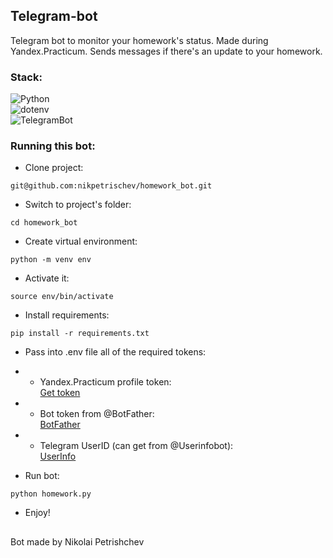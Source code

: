 ## Telegram-bot

Telegram bot to monitor your homework's status. Made during Yandex.Practicum.
Sends messages if there's an update to your homework.


### Stack:

![Python](https://img.shields.io/badge/Python_3.9.8-%23254F72?style=for-the-badge&logo=python&logoColor=yellow&labelColor=254f72)<br>
![dotenv](https://img.shields.io/badge/python--dotenv_0.19.0-%23254F72?style=for-the-badge&logo=python&logoColor=yellow&labelColor=254f72)<br>
![TelegramBot](https://img.shields.io/badge/python--telegram--bot_13.7-28A4E4?style=for-the-badge&logo=telegram&logoColor=white&labelColor=28A4E4)


### Running this bot:

- Clone project:

```
git@github.com:nikpetrischev/homework_bot.git
```

- Switch to project's folder:

```
cd homework_bot
```

- Create virtual environment:

```
python -m venv env
```

- Activate it:

```
source env/bin/activate
```

- Install requirements:

```
pip install -r requirements.txt
```

- Pass into .env file all of the required tokens:
- - Yandex.Practicum profile token:<br>
<a href="https://oauth.yandex.ru/authorize?response_type=token&client_id=1d0b9dd4d652455a9eb710d450ff456a" target="_blank">Get token</a>
- - Bot token from @BotFather:<br>
<a href="https://t.me/BotFather" target="_blank">BotFather</a>
- - Telegram UserID (can get from @Userinfobot):<br>
<a href="https://t.me/userinfobot" target="_blank">UserInfo</a>

- Run bot:

```
python homework.py
```

- Enjoy!


##
Bot made by Nikolai Petrishchev